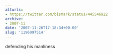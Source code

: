 ```yaml
---
alturls:
- https://twitter.com/bismark/status/445546922
archive:
- 2007-11
date: '2007-11-26T17:18:34+00:00'
slug: '1196097514'
---
```


defending his manliness

